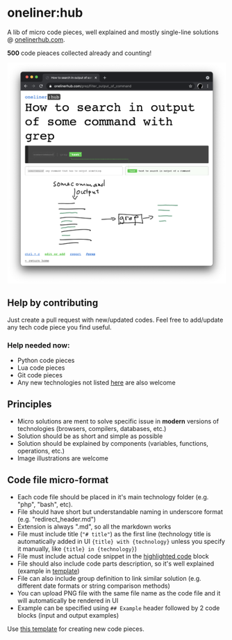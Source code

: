 # oneliner:hub
A lib of micro code pieces, well explained and mostly single-line solutions @ [onelinerhub.com](https://onelinerhub.com/).

**500** code pieaces collected already and counting!

![oneliner:hub example](/example.png)

## Help by contributing
Just create a pull request with new/updated codes.
Feel free to add/update any tech code piece you find useful.

### Help needed now:
- Python code pieces
- Lua code pieces
- Git code pieces
- Any new technologies not listed [here](https://onelinerhub.com/) are also welcome

## Principles
- Micro solutions are ment to solve specific issue in **modern** versions of technologies (browsers, compilers, databases, etc.)
- Solution should be as short and simple as possible
- Solution should be explained by components (variables, functions, operations, etc.)
- Image illustrations are welcome

## Code file micro-format
- Each code file should be placed in it's main technology folder (e.g. "php", "bash", etc).
- File should have short but understandable naming in underscore format (e.g. "redirect_header.md")
- Extension is always ".md", so all the markdown works
- File must include title (```"# title"```) as the first line (technology title is automatically added in UI ```{title} with {technology}``` unless you specify it manually, like ```{title} in {technology}```)
- File must include actual code snippet in the [highlighted code](https://guides.github.com/features/mastering-markdown/) block
- File should also include code parts description, so it's well explained (example in [template](/template.md))
- File can also include group definition to link similar solution (e.g. different date formats or string comparison methods)
- You can upload PNG file with the same file name as the code file and it will automatically be rendered in UI
- Example can be specified using ```## Example``` header followed by 2 code blocks (input and output examples)

Use [this template](/template.md) for creating new code pieces.
